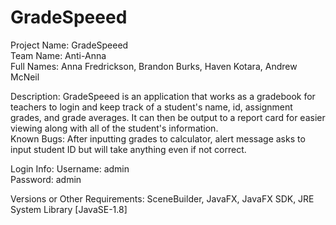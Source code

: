 # GradeSpeeed
Project Name: GradeSpeeed   
Team Name: Anti-Anna    
Full Names: Anna Fredrickson, Brandon Burks, Haven Kotara, Andrew McNeil    

Description: GradeSpeeed is an application that works as a gradebook for teachers to login and keep track of a student's name, id, assignment grades, and grade averages. It can then be output to a report card for easier viewing along with all of the student's information.    
Known Bugs: After inputting grades to calculator, alert message asks to input student ID but will take anything even if not correct. 

Login Info: 
Username: admin     
Password: admin     

Versions or Other Requirements: SceneBuilder, JavaFX, JavaFX SDK, JRE System Library [JavaSE-1.8]
